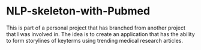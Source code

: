 # NLP-skeleton-with-Pubmed

This is part of a personal project that has branched from another project that I was involved in.
The idea is to create an application that has the ability to form storylines of keyterms using trending medical research articles.
